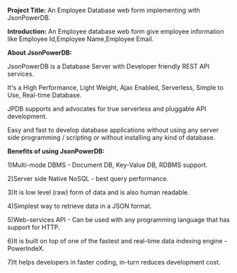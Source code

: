 **Project Title:** An Employee Database web form implementing with JsonPowerDB.

**Introduction:**
    An Employee database web form give employee information like Employee Id,Employee Name,Employee Email.


**About JsonPowerDB:**

JsonPowerDB is a Database Server with Developer friendly REST API services. 

It's a High Performance, Light Weight, Ajax Enabled, Serverless, Simple to Use, Real-time Database.

JPDB supports and advocates for true serverless and pluggable API development.

Easy and fast to develop database applications without using any server side programming / scripting or without installing any kind of database.

**Benefits of using JsonPowerDB:**
  
  1)Multi-mode DBMS - Document DB, Key-Value DB, RDBMS support.
  
  2)Server side Native NoSQL - best query performance.
  
  3)It is low level (raw) form of data and is also human readable.
  
  4)Simplest way to retrieve data in a JSON format.
  
  5)Web-services API - Can be used with any programming language that has support for HTTP.
  
  6)It is built on top of one of the fastest and real-time data indexing engine - PowerIndeX.
  
  7)It helps developers in faster coding, in-turn reduces development cost.
